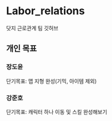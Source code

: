 # Labor_relations
닷지 근로관계 팀 깃허브

## 개인 목표
### 장도윤
단기목표: 맵 지형 완성(기믹, 아이템 제외)
### 강준호
단기목표: 캐릭터 하나 이동 및 스킬 완성해보기
